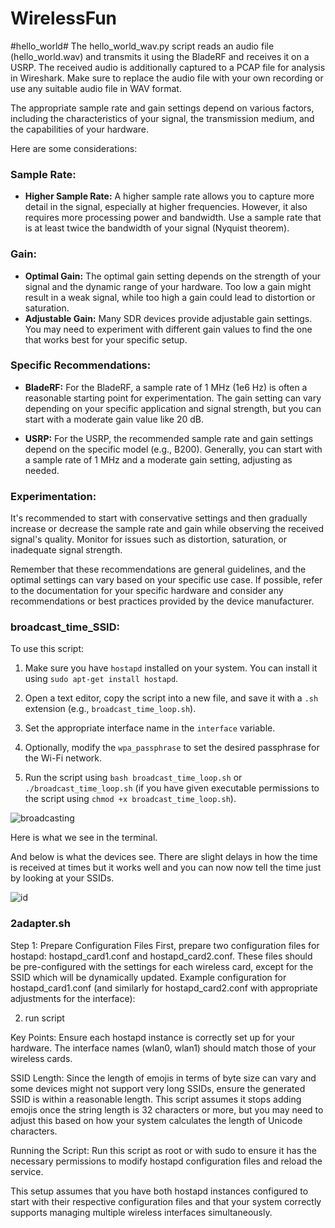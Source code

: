 # WirelessFun #

#hello_world#
The hello_world_wav.py script reads an audio file (hello_world.wav) and transmits it using the BladeRF and receives it on a USRP. The received audio is additionally captured to a PCAP file for analysis in Wireshark. Make sure to replace the audio file with your own recording or use any suitable audio file in WAV format.

The appropriate sample rate and gain settings depend on various factors, including the characteristics of your signal, the transmission medium, and the capabilities of your hardware.

Here are some considerations:

### Sample Rate:
- **Higher Sample Rate:** A higher sample rate allows you to capture more detail in the signal, especially at higher frequencies. However, it also requires more processing power and bandwidth. Use a sample rate that is at least twice the bandwidth of your signal (Nyquist theorem).

### Gain:
- **Optimal Gain:** The optimal gain setting depends on the strength of your signal and the dynamic range of your hardware. Too low a gain might result in a weak signal, while too high a gain could lead to distortion or saturation.
- **Adjustable Gain:** Many SDR devices provide adjustable gain settings. You may need to experiment with different gain values to find the one that works best for your specific setup.

### Specific Recommendations:
- **BladeRF:** For the BladeRF, a sample rate of 1 MHz (1e6 Hz) is often a reasonable starting point for experimentation. The gain setting can vary depending on your specific application and signal strength, but you can start with a moderate gain value like 20 dB.

- **USRP:** For the USRP, the recommended sample rate and gain settings depend on the specific model (e.g., B200). Generally, you can start with a sample rate of 1 MHz and a moderate gain setting, adjusting as needed.

### Experimentation:
It's recommended to start with conservative settings and then gradually increase or decrease the sample rate and gain while observing the received signal's quality. Monitor for issues such as distortion, saturation, or inadequate signal strength.

Remember that these recommendations are general guidelines, and the optimal settings can vary based on your specific use case. If possible, refer to the documentation for your specific hardware and consider any recommendations or best practices provided by the device manufacturer.

### broadcast_time_SSID:
To use this script:
1. Make sure you have `hostapd` installed on your system. You can install it using `sudo apt-get install hostapd`.

2. Open a text editor, copy the script into a new file, and save it with a `.sh` extension (e.g., `broadcast_time_loop.sh`).

3. Set the appropriate interface name in the `interface` variable.

4. Optionally, modify the `wpa_passphrase` to set the desired passphrase for the Wi-Fi network.

5. Run the script using `bash broadcast_time_loop.sh` or `./broadcast_time_loop.sh` (if you have given executable permissions to the script using `chmod +x broadcast_time_loop.sh`).

![broadcasting](https://github.com/JasonGardner-code/WirelessFun/assets/51766718/029971cf-4826-4258-8903-56725bd7f4bc)

Here is what we see in the terminal. 

And below is what the devices see. There are slight delays in how the time is received at times but it works well and you can now now tell the time just by looking at your SSIDs.

![id](https://github.com/JasonGardner-code/WirelessFun/assets/51766718/3bdbf705-86e9-479c-9357-c01aac265880)

### 2adapter.sh ###
Step 1: Prepare Configuration Files
First, prepare two configuration files for hostapd: hostapd_card1.conf and hostapd_card2.conf. These files should be pre-configured with the settings for each wireless card, except for the SSID which will be dynamically updated. Example configuration for hostapd_card1.conf (and similarly for hostapd_card2.conf with appropriate adjustments for the interface):

2. run script
   
Key Points:
Ensure each hostapd instance is correctly set up for your hardware. The interface names (wlan0, wlan1) should match those of your wireless cards.

SSID Length: Since the length of emojis in terms of byte size can vary and some devices might not support very long SSIDs, ensure the generated SSID is within a reasonable length. This script assumes it stops adding emojis once the string length is 32 characters or more, but you may need to adjust this based on how your system calculates the length of Unicode characters.

Running the Script: Run this script as root or with sudo to ensure it has the necessary permissions to modify hostapd configuration files and reload the service.

This setup assumes that you have both hostapd instances configured to start with their respective configuration files and that your system correctly supports managing multiple wireless interfaces simultaneously.
